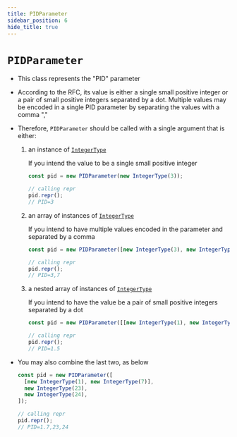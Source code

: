 ```yaml
---
title: PIDParameter
sidebar_position: 6
hide_title: true
---
```


# `PIDParameter`

- This class represents the "PID" parameter

- According to the RFC, its value is either a single small positive integer or a pair of small positive integers separated by a dot. Multiple values may be encoded in a single PID parameter by separating the values with a comma ","

- Therefore, `PIDParameter` should be called with a single argument that is either:

  1. an instance of [`IntegerType`](/documentation/values/integertype-and-integerlisttype)

     If you intend the value to be a single small positive integer

     ```js
     const pid = new PIDParameter(new IntegerType(3));

     // calling repr
     pid.repr();
     // PID=3
     ```

  2. an array of instances of [`IntegerType`](/documentation/values/integertype-and-integerlisttype)

     If you intend to have multiple values encoded in the parameter and separated by a comma

     ```js
     const pid = new PIDParameter([new IntegerType(3), new IntegerType(7)]);

     // calling repr
     pid.repr();
     // PID=3,7
     ```

  3. a nested array of instances of [`IntegerType`](/documentation/values/integertype-and-integerlisttype)

     If you intend to have the value be a pair of small positive integers separated by a dot

     ```js
     const pid = new PIDParameter([[new IntegerType(1), new IntegerType(5)]]);

     // calling repr
     pid.repr();
     // PID=1.5
     ```

- You may also combine the last two, as below

  ```js
  const pid = new PIDParameter([
    [new IntegerType(1), new IntegerType(7)],
    new IntegerType(23),
    new IntegerType(24),
  ]);

  // calling repr
  pid.repr();
  // PID=1.7,23,24
  ```
